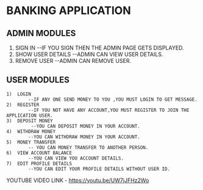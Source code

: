 #   BANKING APPLICATION

##  ADMIN MODULES

   1)  SIGN IN
              --IF YOU SIGN THEN THE ADMIN PAGE GETS DISPLAYED.
   2)  SHOW USER DETAILS
              --ADMIN CAN VIEW USER DETAILS.
   3)  REMOVE USER
              --ADMIN CAN REMOVE USER.

##  USER MODULES

    1)  LOGIN
            --IF ANY ONE SEND MONEY TO YOU ,YOU MUST LOGIN TO GET MESSAGE.
    2)  REGISTER
            --IF YOU NOT HAVE ANY ACCOUNT,YOU MUST REGISTER TO JOIN THE APPLICATION USER.
    3)  DEPOSIT MONEY
             --YOU CAN DEPOSIT MONEY IN YOUR ACCOUNT.
    4)  WITHDRAW MONEY
            --YOU CAN WITHDRAW MONEY IN YOUR ACCOUNT.
    5)  MONEY TRANSFER
            -- YOU CAN MONEY TRANSFER TO ANOTHER PERSON.
    6)  VIEW ACCOUNT BALANCE
            --YOU CAN VIEW YOU ACCOUNT DETAILS.
    7)  EDIT PROFILE DETAILS
            --YOU CAN EDIT YOUR PROFILE DETAILS WITHOUT USER ID.

   YOUTUBE VIDEO LINK - https://youtu.be/UW7jJFHz2Wo
